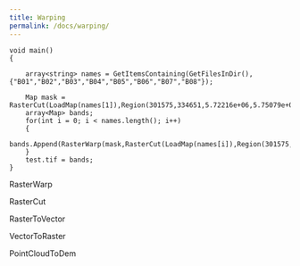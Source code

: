 ```yaml
---
title: Warping
permalink: /docs/warping/
---
```


```
void main()
{
    
    array<string> names = GetItemsContaining(GetFilesInDir(),{"B01","B02","B03","B04","B05","B06","B07","B08"});
    
    Map mask = RasterCut(LoadMap(names[1]),Region(301575,334651,5.72216e+06,5.75079e+06));
    array<Map> bands;
    for(int i = 0; i < names.length(); i++)
    {
        bands.Append(RasterWarp(mask,RasterCut(LoadMap(names[i]),Region(301575,334651,5.72216e+06,5.75079e+06))));
    }
    test.tif = bands;
}
```


	
RasterWarp

RasterCut


RasterToVector

VectorToRaster

PointCloudToDem

